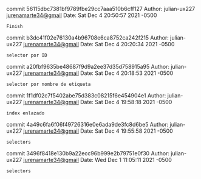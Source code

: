 commit 56115dbc7381bf9789fbe29cc7aaa510b6cff127
Author: julian-ux227 <jurenamarte34@gmail>
Date:   Sat Dec 4 20:50:57 2021 -0500

    Finish

commit b3dc41f02e76130a4b96708e6ca8752ca242f215
Author: julian-ux227 <jurenamarte34@gmail>
Date:   Sat Dec 4 20:20:34 2021 -0500

    selector por ID

commit a20fbf9635be48687f9d9a2ee37d35d758915a95
Author: julian-ux227 <jurenamarte34@gmail>
Date:   Sat Dec 4 20:18:53 2021 -0500

    selector por nombre de etiqueta

commit 1f1df02c7f5402abe75d383c08215f6e454904e1
Author: julian-ux227 <jurenamarte34@gmail>
Date:   Sat Dec 4 19:58:18 2021 -0500

    index enlazado

commit 4a49c6fa6f06f49726316e0e6ada9de3fc8d6be5
Author: julian-ux227 <jurenamarte34@gmail>
Date:   Sat Dec 4 19:55:58 2021 -0500

    selectors

commit 3496f8418e130b9a22ecc96b999e2b79751e0f30
Author: julian-ux227 <jurenamarte34@gmail>
Date:   Wed Dec 1 11:05:11 2021 -0500

    selectors
